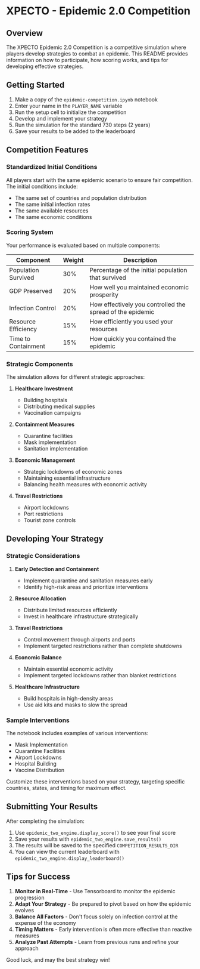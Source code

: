 # XPECTO - Epidemic 2.0 Competition

## Overview

The XPECTO Epidemic 2.0 Competition is a competitive simulation where players develop strategies to combat an epidemic. This README provides information on how to participate, how scoring works, and tips for developing effective strategies.

## Getting Started

1. Make a copy of the `epidemic-competition.ipynb` notebook
2. Enter your name in the `PLAYER_NAME` variable
3. Run the setup cell to initialize the competition
4. Develop and implement your strategy
5. Run the simulation for the standard 730 steps (2 years)
6. Save your results to be added to the leaderboard

## Competition Features

### Standardized Initial Conditions

All players start with the same epidemic scenario to ensure fair competition. The initial conditions include:

- The same set of countries and population distribution
- The same initial infection rates
- The same available resources
- The same economic conditions

### Scoring System

Your performance is evaluated based on multiple components:

| Component | Weight | Description |
|-----------|--------|-------------|
| Population Survived | 30% | Percentage of the initial population that survived |
| GDP Preserved | 20% | How well you maintained economic prosperity |
| Infection Control | 20% | How effectively you controlled the spread of the epidemic |
| Resource Efficiency | 15% | How efficiently you used your resources |
| Time to Containment | 15% | How quickly you contained the epidemic |

### Strategic Components

The simulation allows for different strategic approaches:

1. **Healthcare Investment**
   - Building hospitals
   - Distributing medical supplies
   - Vaccination campaigns

2. **Containment Measures**
   - Quarantine facilities
   - Mask implementation
   - Sanitation implementation

3. **Economic Management**
   - Strategic lockdowns of economic zones
   - Maintaining essential infrastructure
   - Balancing health measures with economic activity

4. **Travel Restrictions**
   - Airport lockdowns
   - Port restrictions
   - Tourist zone controls

## Developing Your Strategy

### Strategic Considerations

1. **Early Detection and Containment**
   - Implement quarantine and sanitation measures early
   - Identify high-risk areas and prioritize interventions

2. **Resource Allocation**
   - Distribute limited resources efficiently
   - Invest in healthcare infrastructure strategically

3. **Travel Restrictions**
   - Control movement through airports and ports
   - Implement targeted restrictions rather than complete shutdowns

4. **Economic Balance**
   - Maintain essential economic activity
   - Implement targeted lockdowns rather than blanket restrictions

5. **Healthcare Infrastructure**
   - Build hospitals in high-density areas
   - Use aid kits and masks to slow the spread

### Sample Interventions

The notebook includes examples of various interventions:

- Mask Implementation
- Quarantine Facilities
- Airport Lockdowns
- Hospital Building
- Vaccine Distribution

Customize these interventions based on your strategy, targeting specific countries, states, and timing for maximum effect.

## Submitting Your Results

After completing the simulation:

1. Use `epidemic_two_engine.display_score()` to see your final score
2. Save your results with `epidemic_two_engine.save_results()`
3. The results will be saved to the specified `COMPETITION_RESULTS_DIR`
4. You can view the current leaderboard with `epidemic_two_engine.display_leaderboard()`

## Tips for Success

1. **Monitor in Real-Time** - Use Tensorboard to monitor the epidemic progression
2. **Adapt Your Strategy** - Be prepared to pivot based on how the epidemic evolves
3. **Balance All Factors** - Don't focus solely on infection control at the expense of the economy
4. **Timing Matters** - Early intervention is often more effective than reactive measures
5. **Analyze Past Attempts** - Learn from previous runs and refine your approach

Good luck, and may the best strategy win! 